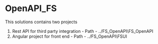 # OpenAPI_FS
This solutions contains two projects
1. Rest API for third party integration  -  Path - ../FS_OpenAPI\FS_OpenAPI
2. Angular project for front end  -  Path - ../FS_OpenAPI\FSUI